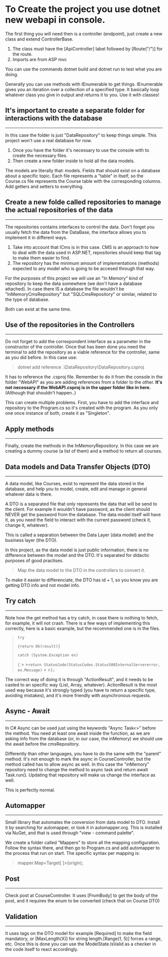# To Create the project you use dotnet new webapi in console.

The first thing you will need then is a controller (endpoint), just create a new class and extend ControllerBase.
1. The class must have the [ApiController] label followed by [Route("/")] for the route.
2. Imports are from ASP mvc

You can use the commands dotnet build and dotnet run to test what you are doing.

Generally you can use methods with IEnumerable to get things. IEnumerable<output> gives you an iteration over a collection of a specified type. It basically loop whatever class you give in output and returns it to you. Use it with classes!

## It's important to create a separate folder for interactions with the database
---

In this case the folder is just "DataRepository" to keep things simple. This project won't use a real database for now.
1. Once you have the folder it's necessary to use the console with <dotnet new classlib> to create the necessary files.
2. Then create a new folder inside to hold all the data models.

The models are literally that: models. Fields that should exist on a database about a specific topic. Each file represents a "table" in itself, so the Course.cs file represents the Course table with the corresponding columns. Add getters and setters to everything.

## Create a new folde called repositories to manage the actual repositories of the data
---
The repositories contains interfaces to control the data. Don't forget you usually fetch the data from the DataBase, the interface allows you to implement it in different ways.
1. Take into account that ICms is <Internal Content Management System> in this case. CMS is an approach to how to deal with the data used in ASP.NET, repositories should keep that tag to make them easier to find.
2. The repository has the minimum amount of implementations (methods) expected to any model who is going to be accesed through that way.

For the purposes of this project we will use an "In Memory" kind of repository to keep the data somewhere (we don't have a database attached). In case there IS a database the file wouldn't be "InMemoryCmsRepository" but "SQLCmsRepository" or similar, related to the type of database.

Both can exist at the same time.

## Use of the repositories in the Controllers
---
Do not forget to add the correspondent interface as a parameter in the constructor of the controller. Once that has been done you need the terminal to add the repository as a viable reference for the controller, same as you did before. In this case use:

>dotnet add reference .\DataRepository\DataRepository.csproj

It has to reference the .csproj file. Remember to do it from the console in the folder "WebAPI" as you are adding references from a folder to the other. <strong>It's not necessary if the WebAPI.csproj is in the upper folder like in here.</strong> (Although that shouldn't happen..)

This can create multiple problems. First, you have to add the interface and repository to the Program.cs so it's created with the program. As you only one once instance of both, create it as "Singleton".

## Apply methods
---
Finally, create the methods in the InMemoryRepository. In this case we are creating a dummy course (a list of them) and a method to return all courses.

## Data models and Data Transfer Objects (DTO)
---
A data model, like Courses, exist to represent the data stored in the database, and help you to model, create, edit and manage in general whatever data is there.

A DTO is a separated file that only represents the data that will be send to the client. For example it wouldn't have password, as the client should NEVER get the password from the database. The data model itself will have it, as you need the field to interact with the current password (check it, change it, whatever).

This is called a separation between the Data Layer (data model) and the business layer (the DTO).

In this project, as the data model is just public information, there is no difference between the model and the DTO. It's separated for didactic purposes of good practises. 

> Map the data model to the DTO in the controllers to convert it.

To make it easier to differenciate, the DTO has id + 1, so you know you are getting DTO info and not model info.

## Try catch
---
Note how the get method has a try catch, in case there is nothing to fetch, for example, it will not crash. There is a few ways of implementing this correctly, here is a basic example, but the recommended one is in the files.

>`try`
>
>`{return Ok(result)}`
>
>`catch (System.Exception ex)`
>
>`{`
    >
    >`return StatusCode(StatusCodes.Status500InternalServererror, ex.Message)`
    >
    >`};`

The correct way of doing it is through "ActionResult", and it needs to be casted to an specific way (List, Array, whatever). ActionResult is the most used way because it's strongly typed (you have to return a specific type, avoiding mistakes), and it's more friendly with asynchronous requests.

## Async - Await
---
In C# Async can be used just using the keywords "Async Task<>" before the method. You need at least one await inside the function, as we are asking info from the database (or, in our case, the inMemory) we should use the await before the cmsRepository.

Differently than other languages, you have to do the same with the "parent" method. It's not enough to mark the async in CourseController, but the method called has to allow async as well. In this case the "inMemory" repository need to change the method to async task and return await Task.run(). Updating that repository will make us change the interface as well.

This is perfectly normal.

## Automapper
---
Small library that automates the conversion from data model to DTO. Install it by searching for automapper, or look it in automapper.org. This is installed via NuGet, and that is used through "view - command palette".

We create a folder called "Mappers" to store all the mapping configuration. Follow the syntax there, and then go to Program.cs and add automapper to the process that run on start. The specific syntax per mapping is:

>mapper.Map<Target[ ]>(origin);

## Post
---
Check post at CourseController. It uses [FromBody] to get the body of the post, and it requires the enum to be converted (check that on Course DTO)

## Validation
---
It uses tags on the DTO model for example [Required] to make the field mandatory, or [MaxLength(X)] for string length.[Range(1, 5)] forces a range, etc. Once this is done you can use the ModelState.IsValid as a checker in the code itself to react accordingly.